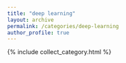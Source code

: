 ```yaml
---
title: "deep learning"
layout: archive
permalink: /categories/deep-learning
author_profile: true
---
```


{% include collect_category.html %}